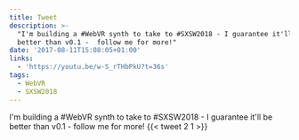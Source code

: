 ```yaml
---
title: Tweet
description: >-
  "I'm building a #WebVR synth to take to #SXSW2018 - I guarantee it'll be
  better than v0.1 -  follow me for more!"
date: '2017-08-11T15:08:05+01:00'
links:
  - 'https://youtu.be/w-S_rTHbPkU?t=36s'
tags:
  - WebVR
  - SXSW2018
---
```

I'm building a #WebVR synth to take to #SXSW2018 - I guarantee it'll be better than v0.1 -  follow me for more!
      {{< tweet 2 1 >}}
    
